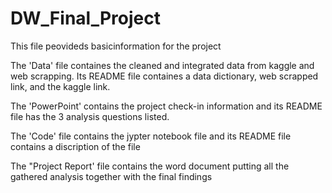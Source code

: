 # DW_Final_Project

This file peovideds basicinformation for the project

The 'Data' file containes the cleaned and integrated data from kaggle and web scrapping. Its README file containes a data dictionary, web scrapped link,  and the kaggle link.

The 'PowerPoint' contains the project check-in information and its README file has the 3 analysis questions listed.

The 'Code' file contains the jypter notebook file and its README file contains a discription of the file

The "Project Report' file contains the word document putting all the gathered analysis together with the final findings
